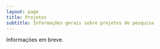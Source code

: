 ```yaml
---
layout: page
title: Projetos
subtitle: Informações gerais sobre projetos de pesquisa
---
```


Informações em breve.